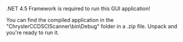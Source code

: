 .NET 4.5 Framework is required to run this GUI application!

You can find the compiled application in the "ChryslerCCDSCIScanner\bin\Debug" folder in a .zip file. Unpack and you're ready to run it.